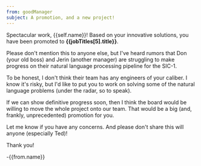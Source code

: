 ```yaml
---
from: goodManager
subject: A promotion, and a new project!
---
```

Spectacular work, {{self.name}}! Based on your innovative solutions, you have been promoted to **{{jobTitles[5].title}}**.

Please don't mention this to anyone else, but I've heard rumors that Don (your old boss) and Jerin (another manager) are struggling to make progress on their natural language processing pipeline for the SIC-1.

To be honest, I don't think their team has any engineers of your caliber. I know it's risky, but I'd like to put you to work on solving some of the natural language problems (under the radar, so to speak).

If we can show definitive progress soon, then I think the board would be willing to move the whole project onto our team. That would be a big (and, frankly, unprecedented) promotion for you.

Let me know if you have any concerns. And please don't share this will anyone (especially Ted)!

Thank you!

-{{from.name}}
